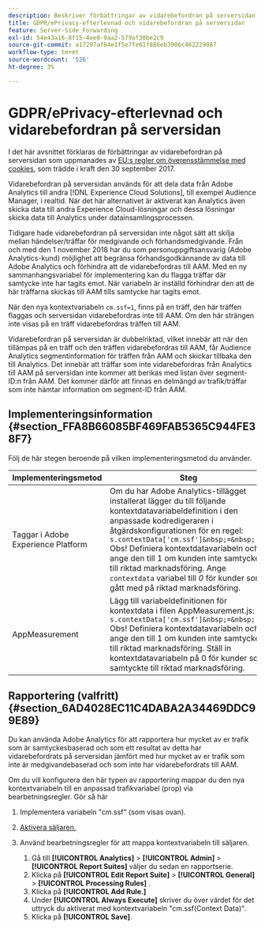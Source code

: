 ```yaml
---
description: Beskriver förbättringar av vidarebefordran på serversidan som har gjorts av EU:s regler för cookie-kompatibilitet.
title: GDPR/ePrivacy-efterlevnad och vidarebefordran på serversidan
feature: Server-Side Forwarding
exl-id: 54e43a16-8f15-4ee8-9aa2-579af30be2c9
source-git-commit: a17297af84e1f5e7fe61f886eb3906c462229087
workflow-type: tm+mt
source-wordcount: '526'
ht-degree: 3%

---
```


# GDPR/ePrivacy-efterlevnad och vidarebefordran på serversidan

I det här avsnittet förklaras de förbättringar av vidarebefordran på serversidan som uppmanades av [EU:s regler om överensstämmelse med cookies](https://wikis.ec.europa.eu/display/WEBGUIDE/04.+Cookies+and+similar+technologies), som trädde i kraft den 30 september 2017.

Vidarebefordran på serversidan används för att dela data från Adobe Analytics till andra [!DNL Experience Cloud Solutions], till exempel Audience Manager, i realtid. När det här alternativet är aktiverat kan Analytics även skicka data till andra Experience Cloud-lösningar och dessa lösningar skicka data till Analytics under datainsamlingsprocessen.

Tidigare hade vidarebefordran på serversidan inte något sätt att skilja mellan händelser/träffar för medgivande och förhandsmedgivande. Från och med den 1 november 2018 har du som personuppgiftsansvarig (Adobe Analytics-kund) möjlighet att begränsa förhandsgodkännande av data till Adobe Analytics och förhindra att de vidarebefordras till AAM. Med en ny sammanhangsvariabel för implementering kan du flagga träffar där samtycke inte har tagits emot. När variabeln är inställd förhindrar den att de här träffarna skickas till AAM tills samtycke har tagits emot.

När den nya kontextvariabeln `cm.ssf=1`, finns på en träff, den här träffen flaggas och serversidan vidarebefordras inte till AAM. Om den här strängen inte visas på en träff vidarebefordras träffen till AAM.

Vidarebefordran på serversidan är dubbelriktad, vilket innebär att när den tillämpas på en träff och den träffen vidarebefordras till AAM, får Audience Analytics segmentinformation för träffen från AAM och skickar tillbaka den till Analytics. Det innebär att träffar som inte vidarebefordras från Analytics till AAM på serversidan inte kommer att berikas med listan över segment-ID:n från AAM. Det kommer därför att finnas en delmängd av trafik/träffar som inte hämtar information om segment-ID från AAM.

## Implementeringsinformation {#section_FFA8B66085BF469FAB5365C944FE38F7}

Följ de här stegen beroende på vilken implementeringsmetod du använder.

| Implementeringsmetod | Steg |
|--- |--- |
| Taggar i Adobe Experience Platform | Om du har Adobe Analytics-tillägget installerat lägger du till följande kontextdatavariabeldefinition i den anpassade kodredigeraren i åtgärdskonfigurationen för en regel: <br/>`s.contextData['cm.ssf']&nbsp;=&nbsp;'1' ` <br/>Obs! Definiera kontextdatavariabeln och ange den till 1 om kunden inte samtycker till riktad marknadsföring. Ange `contextdata` variabel till *0* för kunder som gått med på riktad marknadsföring. |
| AppMeasurement | Lägg till variabeldefinitionen för kontextdata i filen AppMeasurement.js:  <br/>`s.contextData['cm.ssf']&nbsp;=&nbsp;'1' ` <br/>Obs! Definiera kontextdatavariabeln och ange den till 1 om kunden inte samtycker till riktad marknadsföring. Ställ in kontextdatavariabeln på 0 för kunder som samtyckte till riktad marknadsföring. |

## Rapportering (valfritt) {#section_6AD4028EC11C4DABA2A34469DDC99E89}

Du kan använda Adobe Analytics för att rapportera hur mycket av er trafik som är samtyckesbaserad och som ett resultat av detta har vidarebefordrats på serversidan jämfört med hur mycket av er trafik som inte är medgivandebaserad och som inte har vidarebefordrats till AAM.

Om du vill konfigurera den här typen av rapportering mappar du den nya kontextvariabeln till en anpassad trafikvariabel (prop) via bearbetningsregler. Gör så här

1. Implementera variabeln &quot;cm.ssf&quot; (som visas ovan).
1. [Aktivera säljaren.](/help/admin/admin/c-manage-report-suites/c-edit-report-suites/c-traffic-variables/traffic-var.md)
1. Använd bearbetningsregler för att mappa kontextvariabeln till säljaren.

   1. Gå till  **[!UICONTROL Analytics]** > **[!UICONTROL Admin]** > **[!UICONTROL Report Suites]** väljer du sedan en rapportserie.
   1. Klicka på  **[!UICONTROL Edit Report Suite]** > **[!UICONTROL General]** > **[!UICONTROL Processing Rules]** .
   1. Klicka på **[!UICONTROL Add Rule.]**
   1. Under **[!UICONTROL Always Execute]** skriver du över värdet för det uttryck du aktiverat med kontextvariabeln &quot;cm.ssf(Context Data)&quot;.
   1. Klicka på **[!UICONTROL Save]**.
